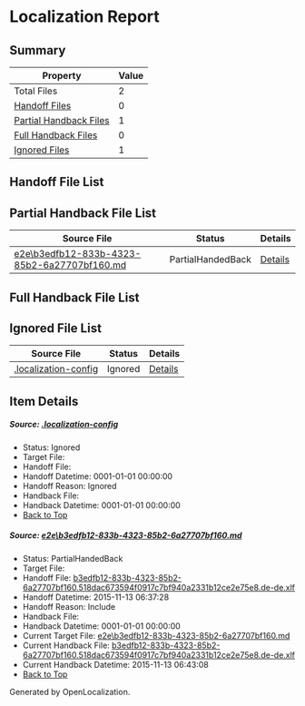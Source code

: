 # <a name='report-top'></a> Localization Report

## Summary
 Property | Value 
 -------- | ----- 
 Total Files | 2
[ Handoff Files ](#handoff-list)| 0
[ Partial Handback Files ](#partial-handback-list)| 1
[ Full Handback Files ](#full-handback-list)| 0
[ Ignored Files ](#ignored-list)| 1

## <a name='handoff-list'></a> Handoff File List

## <a name='partial-handback-list'></a> Partial Handback File List
 Source File | Status | Details 
 ----------- | ------ | ------- 
 [e2e\b3edfb12-833b-4323-85b2-6a27707bf160.md](https://github.com/OpenLocalizationTest/oltest/blob/6ca930551fbed5054f7635ec407d7a2d88716393/e2e/b3edfb12-833b-4323-85b2-6a27707bf160.md) | PartialHandedBack | [Details](#144635a4f223bfe486868f0507ae581a5cbe6ea81)

## <a name='handback-list'></a> Full Handback File List

## <a name='ignored-list'></a> Ignored File List
 Source File | Status | Details 
 ----------- | ------ | ------- 
 [.localization-config](https://github.com/OpenLocalizationTest/oltest/blob/6ca930551fbed5054f7635ec407d7a2d88716393/.localization-config) | Ignored | [Details](#048a0e657b81f2e30d1cbef1ba533f0de3ca11c40)

## Item Details
##### <a name='048a0e657b81f2e30d1cbef1ba533f0de3ca11c40'></a> Source: [.localization-config](https://github.com/OpenLocalizationTest/oltest/blob/6ca930551fbed5054f7635ec407d7a2d88716393/.localization-config)
* Status: Ignored
* Target File: 
* Handoff File: 
* Handoff Datetime: 0001-01-01 00:00:00
* Handoff Reason: Ignored
* Handback File: 
* Handback Datetime: 0001-01-01 00:00:00
* [Back to Top](#report-top)

##### <a name='144635a4f223bfe486868f0507ae581a5cbe6ea81'></a> Source: [e2e\b3edfb12-833b-4323-85b2-6a27707bf160.md](https://github.com/OpenLocalizationTest/oltest/blob/6ca930551fbed5054f7635ec407d7a2d88716393/e2e/b3edfb12-833b-4323-85b2-6a27707bf160.md)
* Status: PartialHandedBack
* Target File: 
* Handoff File: [b3edfb12-833b-4323-85b2-6a27707bf160.518dac673594f0917c7bf940a2331b12ce2e75e8.de-de.xlf](https://github.com/OpenLocalizationTestOrg/olhandoff/blob/2fde2258d615fe77ad05f75639a2a28e3e0d413c/ol-handoff/OpenLocalizationTestOrg/oltest.de-de/yanz/b3edfb12-833b-4323-85b2-6a27707bf160.518dac673594f0917c7bf940a2331b12ce2e75e8.de-de.xlf)
* Handoff Datetime: 2015-11-13 06:37:28
* Handoff Reason: Include
* Handback File: 
* Handback Datetime: 0001-01-01 00:00:00
* Current Target File: [e2e\b3edfb12-833b-4323-85b2-6a27707bf160.md](https://github.com/OpenLocalizationTestOrg/oltest.de-de/blob/21302a9e12e2587d7075be6b33943cf47f814b7f/e2e/b3edfb12-833b-4323-85b2-6a27707bf160.md)
* Current Handback File: [b3edfb12-833b-4323-85b2-6a27707bf160.518dac673594f0917c7bf940a2331b12ce2e75e8.de-de.xlf](https://github.com/OpenLocalizationTestOrg/olhandback/blob/50780784fb6c040ab50acae74c75d1765da4bda4/ol-handback/OpenLocalizationTestOrg/oltest.de-de/yanz/b3edfb12-833b-4323-85b2-6a27707bf160.518dac673594f0917c7bf940a2331b12ce2e75e8.de-de.xlf)
* Current Handback Datetime: 2015-11-13 06:43:08
* [Back to Top](#report-top)


Generated by OpenLocalization.
